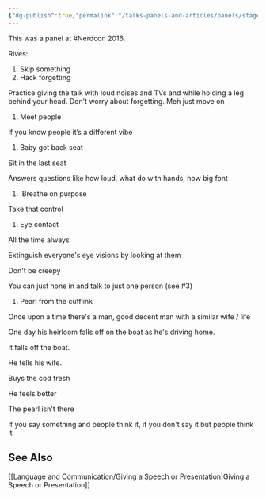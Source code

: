 ```yaml
---
{"dg-publish":true,"permalink":"/talks-panels-and-articles/panels/stagecraft/","tags":["talks","public-speaking","nerdcon"],"noteIcon":1}
---
```



This was a panel at #Nerdcon 2016.

Rives:

1.  Skip something
2.  Hack forgetting

Practice giving the talk with loud noises and TVs and while holding a leg behind your head. Don't worry about forgetting. Meh just move on

1.  Meet people

If you know people it’s a different vibe

1.  Baby got back seat

Sit in the last seat

Answers questions like how loud, what do with hands, how big font

1.   Breathe on purpose

Take that control

1.  Eye contact

All the time always

Extinguish everyone's eye visions by looking at them

Don't be creepy

You can just hone in and talk to just one person (see #3)

1.  Pearl from the cufflink

Once upon a time there's a man, good decent man with a similar wife / life

One day his heirloom falls off on the boat as he's driving home.

It falls off the boat.

He tells his wife.

Buys the cod fresh

He feels better

The pearl isn't there

If you say something and people think it, if you don't say it but people think it


## See Also
[[Language and Communication/Giving a Speech or Presentation\|Giving a Speech or Presentation]]
